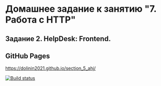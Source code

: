 # Домашнее задание к занятию "7. Работа с HTTP"
## Задание 2. HelpDesk: Frontend.

## GitHub Pages
https://dolinin2021.github.io/section_5_ahj/

[![Build status](https://ci.appveyor.com/api/projects/status/j3u19xoj8v1761yi?svg=true)](https://ci.appveyor.com/project/Dolinin2021/sec-8-ahj-frontend)
